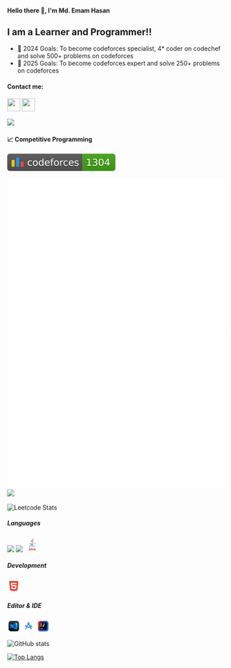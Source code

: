 #### Hello there 👋, I'm Md. Emam Hasan

## I am a Learner and  Programmer!!

- 🥅 2024 Goals: To become codeforces specialist, 4* coder on codechef and solve 500+ problems on codeforces
- 🥅 2025 Goals: To become codeforces expert and solve 250+ problems on codeforces

#### Contact me:
<a href="https://www.facebook.com/mdemamhasan.himu" target="blank_"><img src="https://www.vectorlogo.zone/logos/facebook/facebook-icon.svg" width="30" height="30"/></a>
<a href="https://www.linkedin.com/in/md-emam-hasan-4039342b2/"><img src="https://www.vectorlogo.zone/logos/linkedin/linkedin-icon.svg" width="30" height="30"/></a>

![](https://komarev.com/ghpvc/?username=emamhasan1804&base=0)
#### 📈 Competitive Programming

![](https://raw.githubusercontent.com/emamhasan1804/demo/main/output/max_rating.svg)

![](https://raw.githubusercontent.com/emamhasan1804/demo/main/output/light_card.svg#gh-dark-mode-only)
![](https://raw.githubusercontent.com/emamhasan1804/demo/main/output/light_card.svg)
[![](https://atcoder-stats-git-main-akmhmgc.vercel.app/api?username=crazyha)](https://github.com/akmhmgc/atcoder-stats)

![Leetcode Stats](https://leetcard.jacoblin.cool/emam_hasan_himu?theme=light)



##### Languages 
<img src="https://upload.wikimedia.org/wikipedia/commons/1/19/C_Logo.png" width="30"/></a>
<img src="https://upload.wikimedia.org/wikipedia/commons/1/18/ISO_C%2B%2B_Logo.svg" width="30"/></a>
<img src="src/java.png" width="35"/></a>



##### Development

<img src="src/pngegg.png" width="30" /></a>

##### Editor & IDE
<img src="src/vs.png" width="30"/></a>
<img src="src/android-studio-icon.png" width="30"/></a>
<img src="src/pngwing.com.png" width="30"/></a>


![GitHub stats](https://github-readme-stats.vercel.app/api?username=emamhasan1804&show_icons=true)  

[![Top Langs](https://github-readme-stats.vercel.app/api/top-langs/?username=emamhasan1804)](https://github.com/anuraghazra/github-readme-stats)
